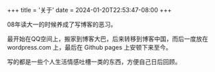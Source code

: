 +++
title = '关于'
date = 2024-01-20T22:53:47-08:00
+++

08年读大一的时候养成了写博客的恶习。

最开始在QQ空间上，搬家到博客大巴，后来转移到博客中国，而后一度放在 wordpress.com 上，最后在 Github pages 上安顿下来至今。

写的都是一些个人生活情感吐槽一类的东西，方便自己日后回顾。